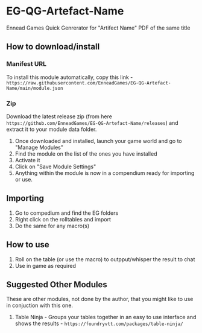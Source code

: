 # EG-QG-Artefact-Name
Ennead Games Quick Genrerator for "Artifect Name" PDF of the same title

## How to download/install

### Manifest URL
To install this module automatically, copy this link - 
`https://raw.githubusercontent.com/EnneadGames/EG-QG-Artefact-Name/main/module.json`

### Zip
Download the latest release zip (from here `https://github.com/EnneadGames/EG-QG-Artefact-Name/releases`)
and extract it to your module data folder. 


1. Once downloaded and installed, launch your game world and go to "Manage Modules"
2. Find the module on the list of the ones you have installed
3. Activate it
4. Click on "Save Module Settings"
5. Anything within the module is now in a compendium ready for importing or use.


## Importing
1. Go to compedium and find the EG folders
2. Right click on the rolltables and import
3. Do the same for any macro(s)

## How to use
1. Roll on the table (or use the macro) to outpput/whisper the result to chat
2. Use in game as required


## Suggested Other Modules

These are other modules, not done by the author, that you might like to use in 
conjuction with this one. 

1. Table Ninja - Groups your tables together in an easy 
to use interface and shows the results -  `https://foundryvtt.com/packages/table-ninja/`